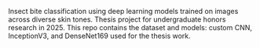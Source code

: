 Insect bite classification using deep learning models trained on images across diverse skin tones. Thesis project for undergraduate honors research in 2025.
This repo contains the dataset and models: custom CNN, InceptionV3, and DenseNet169 used for the thesis work. 
